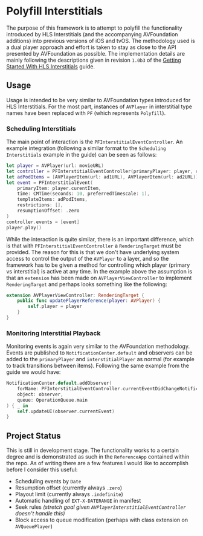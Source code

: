 # Polyfill Interstitials
The purpose of this framework is to attempt to polyfill the functionality introduced by HLS Interstitials (and the accompanying AVFoundation additions) into previous versions of iOS and tvOS. The methodology used is a dual player approach and effort is taken to stay as close to the API presented by AVFoundation as possible. The implementation details are mainly following the descriptions given in revision `1.0b3` of the [Getting Started With HLS Interstitials](https://developer.apple.com/streaming/GettingStartedWithHLSInterstitials.pdf) guide.

## Usage
Usage is intended to be very similar to AVFoundation types introduced for HLS Interstitials. For the most part, instances of `AVPlayer` in interstitial type names have been replaced with `PF` (which represents `Polyfill`).

### Scheduling Interstitials
The main point of interaction is the `PFInterstitialEventController`. An example integration (following a similar format to the `Scheduling Interstitials` example in the guide) can be seen as follows:
```swift
let player = AVPlayer(url: movieURL)
let controller = PFInterstitialEventController(primaryPlayer: player, renderingTarget: playerController)
let adPodItems = [AVPlayerItem(url: ad1URL), AVPlayerItem(url: ad2URL)]
let event = PFInterstitialEvent(
    primaryItem: player.curentItem, 
    time: CMTime(seconds: 10, preferredTimescale: 1),
    templateItems: adPodItems,
    restrictions: [],
    resumptionOffset: .zero
)
controller.events = [event]
player.play()
```
While the interaction is quite similar, there is an important difference, which is that with `PFInterstitialEventController` a `RenderingTarget` must be provided. The reason for this is that we don't have underlying system access to control the output of the `AVPlayer` to a layer, and so the framework has to be given a method for controlling which player (primary vs interstitial) is active at any time. In the example above the assumption is that an `extension` has been made on `AVPlayerViewController` to implement `RenderingTarget` and perhaps looks something like the following:
```swift
extension AVPlayerViewController: RenderingTarget {
    public func updatePlayerReference(player: AVPlayer) {
        self.player = player
    }
}
```

###  Monitoring Interstitial Playback
Monitoring events is again very similar to the AVFoundation methodology. Events are published to `NotificationCenter.default` and observers can be added to the `primaryPlayer` and `interstitialPlayer` as normal (for example to track transitions between items). Following the same example from the guide we would have:
```swift
NotificationCenter.default.addObserver(
    forName: PFInterstitialEventController.currentEventDidChangeNotification,
    object: observer,
    queue: OperationQueue.main
) { _ in
    self.updateUI(observer.currentEvent)
}
```

## Project Status
This is still in development stage. The functionality works to a certain degree and is demonstrated as such in the `ReferenceApp` contained within the repo. As of writing there are a few features I would like to accomplish before I consider this useful:
- Scheduling events by `Date`
- Resumption offset (currently always `.zero`)
- Playout limit (currently always `.indefinite`)
- Automatic handling of `EXT-X-DATERANGE` in manifest
- Seek rules _(stretch goal given `AVPlayerInterstitialEventController` doesn’t handle this)_
- Block access to queue modification (perhaps with class extension on `AVQueuePlayer`)
